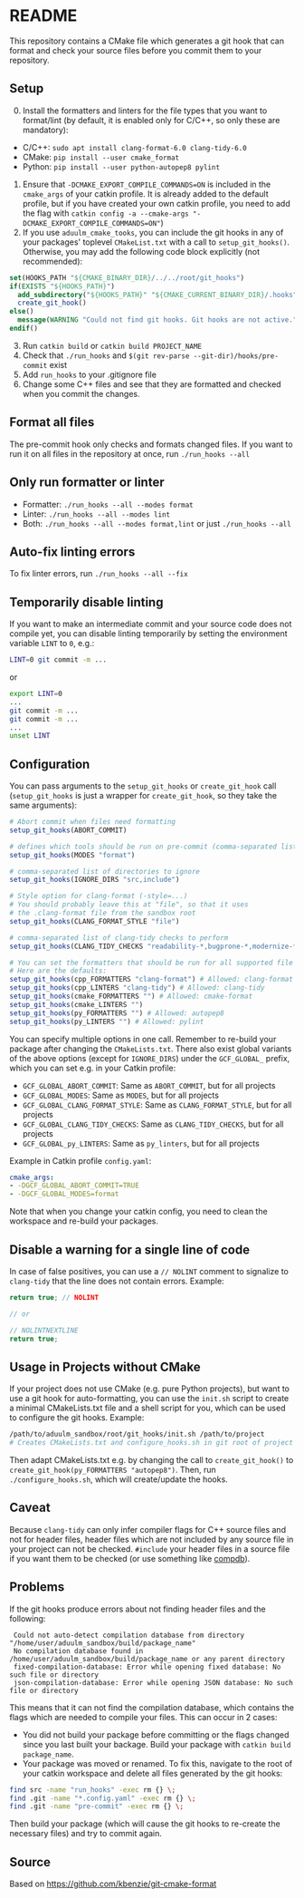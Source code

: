 README
======

This repository contains a CMake file which generates a git hook that can format and check your source files before you commit them to your repository.

Setup
-----

0. Install the formatters and linters for the file types that you want to format/lint (by default, it is enabled only for C/C++, so only these are mandatory):
 - C/C++: `sudo apt install clang-format-6.0 clang-tidy-6.0`
 - CMake: `pip install --user cmake_format`
 - Python: `pip install --user python-autopep8 pylint`
1. Ensure that `-DCMAKE_EXPORT_COMPILE_COMMANDS=ON` is included in the `cmake_args` of your catkin profile. It is already added to the default profile, but if you have created your own catkin profile, you need to add the flag with `catkin config -a --cmake-args "-DCMAKE_EXPORT_COMPILE_COMMANDS=ON"`)
2. If you use `aduulm_cmake_tooks`, you can include the git hooks in any of your packages' toplevel `CMakeList.txt` with a call to `setup_git_hooks()`. Otherwise, you may add the following code block explicitly (not recommended):
```cmake
set(HOOKS_PATH "${CMAKE_BINARY_DIR}/../../root/git_hooks")
if(EXISTS "${HOOKS_PATH}")
  add_subdirectory("${HOOKS_PATH}" "${CMAKE_CURRENT_BINARY_DIR}/.hooks")
  create_git_hook()
else()
  message(WARNING "Could not find git hooks. Git hooks are not active.")
endif()
```
3. Run `catkin build` or `catkin build PROJECT_NAME`
4. Check that `./run_hooks` and `$(git rev-parse --git-dir)/hooks/pre-commit` exist
5. Add `run_hooks` to your .gitignore file
6. Change some C++ files and see that they are formatted and checked when you commit the changes.

Format all files
----------------

The pre-commit hook only checks and formats changed files. If you want to run it on all files in the repository at once, run `./run_hooks --all`

Only run formatter or linter
---------------------------------

 - Formatter: `./run_hooks --all --modes format`
 - Linter: `./run_hooks --all --modes lint`
 - Both: `./run_hooks --all --modes format,lint` or just `./run_hooks --all`

Auto-fix linting errors
-----------------------

To fix linter errors, run `./run_hooks --all --fix`

Temporarily disable linting
---------------------------

If you want to make an intermediate commit and your source code does not compile yet, you can disable linting temporarily by setting the environment variable `LINT` to `0`, e.g.:

```sh
LINT=0 git commit -m ...
```

or

```sh
export LINT=0
...
git commit -m ...
git commit -m ...
...
unset LINT
```

Configuration
-------------

You can pass arguments to the `setup_git_hooks` or `create_git_hook` call (`setup_git_hooks` is just a wrapper for `create_git_hook`, so they take the same arguments):
```cmake
# Abort commit when files need formatting
setup_git_hooks(ABORT_COMMIT)

# defines which tools should be run on pre-commit (comma-separated list of: format, tidy)
setup_git_hooks(MODES "format")

# comma-separated list of directories to ignore
setup_git_hooks(IGNORE_DIRS "src,include")

# Style option for clang-format (-style=...)
# You should probably leave this at "file", so that it uses
# the .clang-format file from the sandbox root
setup_git_hooks(CLANG_FORMAT_STYLE "file")

# comma-separated list of clang-tidy checks to perform
setup_git_hooks(CLANG_TIDY_CHECKS "readability-*,bugprone-*,modernize-*,google-*")

# You can set the formatters that should be run for all supported file types.
# Here are the defaults:
setup_git_hooks(cpp_FORMATTERS "clang-format") # Allowed: clang-format
setup_git_hooks(cpp_LINTERS "clang-tidy") # Allowed: clang-tidy
setup_git_hooks(cmake_FORMATTERS "") # Allowed: cmake-format
setup_git_hooks(cmake_LINTERS "")
setup_git_hooks(py_FORMATTERS "") # Allowed: autopep8
setup_git_hooks(py_LINTERS "") # Allowed: pylint
```

You can specify multiple options in one call. Remember to re-build your package after changing the `CMakeLists.txt`. There also exist global variants of the above options (except for `IGNORE_DIRS`) under the `GCF_GLOBAL_` prefix, which you can set e.g. in your Catkin profile:

 - `GCF_GLOBAL_ABORT_COMMIT`: Same as `ABORT_COMMIT`, but for all projects
 - `GCF_GLOBAL_MODES`: Same as `MODES`, but for all projects
 - `GCF_GLOBAL_CLANG_FORMAT_STYLE`: Same as `CLANG_FORMAT_STYLE`, but for all projects
 - `GCF_GLOBAL_CLANG_TIDY_CHECKS`: Same as `CLANG_TIDY_CHECKS`, but for all projects
 - `GCF_GLOBAL_py_LINTERS`: Same as `py_linters`, but for all projects

Example in Catkin profile `config.yaml`:

```yaml
cmake_args:
- -DGCF_GLOBAL_ABORT_COMMIT=TRUE
- -DGCF_GLOBAL_MODES=format
```

Note that when you change your catkin config, you need to clean the workspace and re-build your packages.

Disable a warning for a single line of code
-------------------------------------------

In case of false positives, you can use a `// NOLINT` comment to signalize to `clang-tidy` that the line does not contain errors. Example:

```c
return true; // NOLINT

// or

// NOLINTNEXTLINE
return true;
```

Usage in Projects without CMake
-------------------------------

If your project does not use CMake (e.g. pure Python projects), but want to use a git hook for auto-formatting, you can use the `init.sh` script to create a minimal CMakeLists.txt file and a shell script for you, which can be used to configure the git hooks. Example:

```sh
/path/to/aduulm_sandbox/root/git_hooks/init.sh /path/to/project
# Creates CMakeLists.txt and configure_hooks.sh in git root of project
```
Then adapt CMakeLists.txt e.g. by changing the call to `create_git_hook()` to `create_git_hook(py_FORMATTERS "autopep8")`. Then, run `./configure_hooks.sh`, which will create/update the hooks.

Caveat
------

Because `clang-tidy` can only infer compiler flags for C++ source files and not for header files, header files which are not included by any source file in your project can not be checked. `#include` your header files in a source file if you want them to be checked (or use something like [compdb](https://github.com/Sarcasm/compdb)).

Problems
--------

If the git hooks produce errors about not finding header files and the following:

```
 Could not auto-detect compilation database from directory "/home/user/aduulm_sandbox/build/package_name"
 No compilation database found in /home/user/aduulm_sandbox/build/package_name or any parent directory
 fixed-compilation-database: Error while opening fixed database: No such file or directory
 json-compilation-database: Error while opening JSON database: No such file or directory
```

This means that it can not find the compilation database, which contains the flags which are needed to compile your files. This can occur in 2 cases:

 * You did not build your package before committing or the flags changed since you last built your backage. Build your package with `catkin build package_name`.
 * Your package was moved or renamed. To fix this, navigate to the root of your catkin workspace and delete all files generated by the git hooks:
  ```bash
  find src -name "run_hooks" -exec rm {} \;
  find .git -name "*.config.yaml" -exec rm {} \;
  find .git -name "pre-commit" -exec rm {} \;
  ```
  Then build your package (which will cause the git hooks to re-create the necessary files) and try to commit again.

Source
------

Based on https://github.com/kbenzie/git-cmake-format
